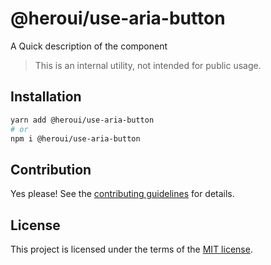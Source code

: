 # @heroui/use-aria-button

A Quick description of the component

> This is an internal utility, not intended for public usage.

## Installation

```sh
yarn add @heroui/use-aria-button
# or
npm i @heroui/use-aria-button
```

## Contribution

Yes please! See the
[contributing guidelines](https://github.com/frontio-ai/heroui/blob/master/CONTRIBUTING.md)
for details.

## License

This project is licensed under the terms of the
[MIT license](https://github.com/frontio-ai/heroui/blob/master/LICENSE).
